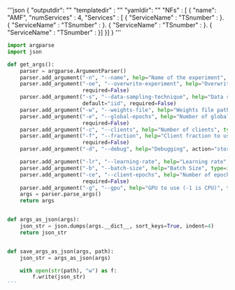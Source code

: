 '''json
{
   "outputdir": ""
   "templatedir" : ""
   "yamldir": ""
   "NFs" : [
   {
    "name": "AMF",
    "numServices" : 4,
    "Services" : [
        { 
            "ServiceName" : 
            "TSnumber" : 
        }.
        { 
            "ServiceName" : 
            "TSnumber" : 
        }.
        { 
            "ServiceName" : 
            "TSnumber" : 
        }.
        { 
            "ServiceName" : 
            "TSnumber" : 
        }]
    }]
}
'''






```python
import argparse
import json

def get_args():
    parser = argparse.ArgumentParser()
    parser.add_argument("-n", "--name", help="Name of the experiment", type=str, required=True)
    parser.add_argument("-oe", "--overwrite-experiment", help="Overwrite existing experiment", action="store_true",
                        required=False)
    parser.add_argument("-s", "--data-sampling-technique", help="Data sampling technique (IID or Non-IID)", type=str,
                        default="iid", required=False)
    parser.add_argument("-w", "--weights-file", help="Weights file path to load", type=str, required=False)
    parser.add_argument("-e", "--global-epochs", help="Number of global (server) epochs", type=int, default=1000,
                        required=False)
    parser.add_argument("-c", "--clients", help="Number of clients", type=int, default=100, required=False)
    parser.add_argument("-f", "--fraction", help="Client fraction to use", type=float, default=0.1,
                        required=False)
    parser.add_argument("-d", "--debug", help="Debugging", action="store_true", required=False)

    parser.add_argument("-lr", "--learning-rate", help="Learning rate", type=float, default=0.15, required=False)
    parser.add_argument("-b", "--batch-size", help="Batch Size", type=int, default=32, required=False)
    parser.add_argument("-ce", "--client-epochs", help="Number of epochs for the clients", type=int, default=1,
                        required=False)
    parser.add_argument("-g", "--gpu", help="GPU to use (-1 is CPU)", type=int, default=0, required=False)
    args = parser.parse_args()
    return args


def args_as_json(args):
    json_str = json.dumps(args.__dict__, sort_keys=True, indent=4)
    return json_str


def save_args_as_json(args, path):
    json_str = args_as_json(args)

    with open(str(path), "w") as f:
        f.write(json_str)
'''
